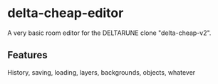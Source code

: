 # delta-cheap-editor
A very basic room editor for the DELTARUNE clone "delta-cheap-v2".

## Features
History, saving, loading, layers, backgrounds, objects, whatever